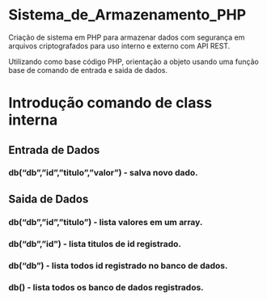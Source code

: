 # Sistema_de_Armazenamento_PHP
Criação de sistema em PHP para armazenar dados com segurança em arquivos criptografados para uso interno e externo com API REST.

Utilizando como base código PHP, orientação a objeto usando uma função base de comando de entrada e saida de dados.

# Introdução comando de class interna

## Entrada de Dados
### db(“db”,”id”,”titulo”,”valor”) - salva novo dado.

## Saida de Dados
### db(“db”,”id”,”titulo”) - lista valores em um array.

### db(“db”,”id”) - lista titulos de id registrado.

### db(“db”) - lista todos id registrado no banco de dados.

### db() - lista todos os banco de dados registrados.


